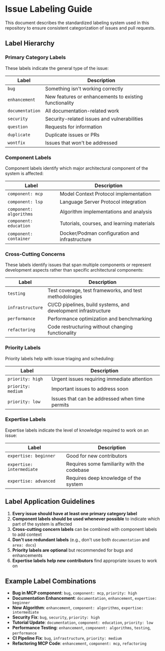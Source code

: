 # Issue Labeling Guide

This document describes the standardized labeling system used in this repository to ensure consistent categorization of issues and pull requests.

## Label Hierarchy

### Primary Category Labels

These labels indicate the general type of the issue:

| Label | Description |
|-------|-------------|
| `bug` | Something isn't working correctly |
| `enhancement` | New features or enhancements to existing functionality |
| `documentation` | All documentation-related work |
| `security` | Security-related issues and vulnerabilities |
| `question` | Requests for information |
| `duplicate` | Duplicate issues or PRs |
| `wontfix` | Issues that won't be addressed |

### Component Labels

Component labels identify which major architectural component of the system is affected:

| Label | Description |
|-------|-------------|
| `component: mcp` | Model Context Protocol implementation |
| `component: lsp` | Language Server Protocol integration |
| `component: algorithms` | Algorithm implementations and analysis |
| `component: education` | Tutorials, courses, and learning materials |
| `component: container` | Docker/Podman configuration and infrastructure |

### Cross-Cutting Concerns

These labels identify issues that span multiple components or represent development aspects rather than specific architectural components:

| Label | Description |
|-------|-------------|
| `testing` | Test coverage, test frameworks, and test methodologies |
| `infrastructure` | CI/CD pipelines, build systems, and development infrastructure |
| `performance` | Performance optimization and benchmarking |
| `refactoring` | Code restructuring without changing functionality |

### Priority Labels

Priority labels help with issue triaging and scheduling:

| Label | Description |
|-------|-------------|
| `priority: high` | Urgent issues requiring immediate attention |
| `priority: medium` | Important issues to address soon |
| `priority: low` | Issues that can be addressed when time permits |

### Expertise Labels

Expertise labels indicate the level of knowledge required to work on an issue:

| Label | Description |
|-------|-------------|
| `expertise: beginner` | Good for new contributors |
| `expertise: intermediate` | Requires some familiarity with the codebase |
| `expertise: advanced` | Requires deep knowledge of the system |

## Label Application Guidelines

1. **Every issue should have at least one primary category label**
2. **Component labels should be used whenever possible** to indicate which part of the system is affected
3. **Cross-cutting concern labels** can be combined with component labels to add context
4. **Don't use redundant labels** (e.g., don't use both `documentation` and `area: docs`)
5. **Priority labels are optional** but recommended for bugs and enhancements
6. **Expertise labels help new contributors** find appropriate issues to work on

## Example Label Combinations

- **Bug in MCP component**: `bug`, `component: mcp`, `priority: high`
- **Documentation Enhancement**: `documentation`, `enhancement`, `expertise: beginner`
- **New Algorithm**: `enhancement`, `component: algorithms`, `expertise: intermediate`
- **Security Fix**: `bug`, `security`, `priority: high`
- **Tutorial Update**: `documentation`, `component: education`, `priority: low`
- **Performance Testing**: `enhancement`, `component: algorithms`, `testing`, `performance`
- **CI Pipeline Fix**: `bug`, `infrastructure`, `priority: medium`
- **Refactoring MCP Code**: `enhancement`, `component: mcp`, `refactoring`